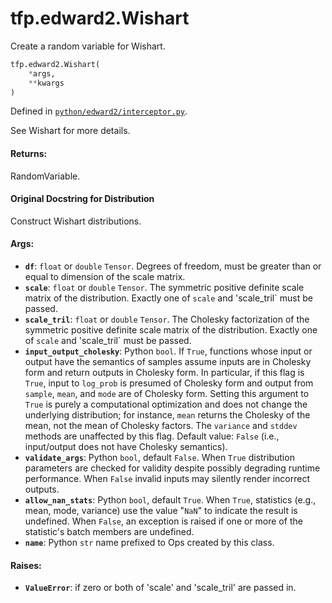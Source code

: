 <div itemscope itemtype="http://developers.google.com/ReferenceObject">
<meta itemprop="name" content="tfp.edward2.Wishart" />
<meta itemprop="path" content="Stable" />
</div>

# tfp.edward2.Wishart

Create a random variable for Wishart.

``` python
tfp.edward2.Wishart(
    *args,
    **kwargs
)
```



Defined in [`python/edward2/interceptor.py`](https://github.com/tensorflow/probability/tree/master/tensorflow_probability/python/edward2/interceptor.py).

<!-- Placeholder for "Used in" -->

See Wishart for more details.

#### Returns:

RandomVariable.


#### Original Docstring for Distribution

Construct Wishart distributions.

#### Args:


* <b>`df`</b>: `float` or `double` `Tensor`. Degrees of freedom, must be greater than
  or equal to dimension of the scale matrix.
* <b>`scale`</b>: `float` or `double` `Tensor`. The symmetric positive definite
  scale matrix of the distribution. Exactly one of `scale` and
  'scale_tril` must be passed.
* <b>`scale_tril`</b>: `float` or `double` `Tensor`. The Cholesky factorization
  of the symmetric positive definite scale matrix of the distribution.
  Exactly one of `scale` and 'scale_tril` must be passed.
* <b>`input_output_cholesky`</b>: Python `bool`. If `True`, functions whose input or
  output have the semantics of samples assume inputs are in Cholesky form
  and return outputs in Cholesky form. In particular, if this flag is
  `True`, input to `log_prob` is presumed of Cholesky form and output from
  `sample`, `mean`, and `mode` are of Cholesky form.  Setting this
  argument to `True` is purely a computational optimization and does not
  change the underlying distribution; for instance, `mean` returns the
  Cholesky of the mean, not the mean of Cholesky factors. The `variance`
  and `stddev` methods are unaffected by this flag.
  Default value: `False` (i.e., input/output does not have Cholesky
  semantics).
* <b>`validate_args`</b>: Python `bool`, default `False`. When `True` distribution
  parameters are checked for validity despite possibly degrading runtime
  performance. When `False` invalid inputs may silently render incorrect
  outputs.
* <b>`allow_nan_stats`</b>: Python `bool`, default `True`. When `True`, statistics
  (e.g., mean, mode, variance) use the value "`NaN`" to indicate the
  result is undefined. When `False`, an exception is raised if one or
  more of the statistic's batch members are undefined.
* <b>`name`</b>: Python `str` name prefixed to Ops created by this class.

#### Raises:


* <b>`ValueError`</b>: if zero or both of 'scale' and 'scale_tril' are passed in.
